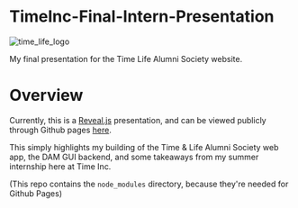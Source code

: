 # TimeInc-Final-Intern-Presentation

![time_life_logo](http://i1158.photobucket.com/albums/p618/g12mcgov/713032.gif)

My final presentation for the Time Life Alumni Society website.

Overview
=======

Currently, this is a [Reveal.js](http://lab.hakim.se/reveal-js/) presentation, and can be viewed publicly through Github pages [here](http://g12mcgov.github.io/TimeInc-Final-Intern-Presentation).

This simply highlights my building of the Time & Life Alumni Society web app, the DAM GUI backend, and some takeaways from my summer internship here at Time Inc.

(This repo contains the `node_modules` directory, because they're needed for Github Pages)
